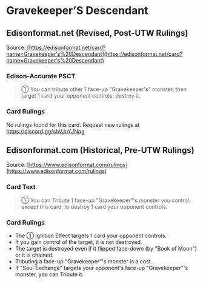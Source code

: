 # Gravekeeper’S Descendant

## Edisonformat.net (Revised, Post-UTW Rulings)

Source: [https://edisonformat.net/card?name=Gravekeeper's%20Descendant](https://edisonformat.net/card?name=Gravekeeper's%20Descendant)

### Edison-Accurate PSCT

> ① You can tribute other 1 face-up "Gravekeeper's" monster, then target 1 card your opponent controls; destroy it.

### Card Rulings

No rulings found for this card. Request new rulings at https://discord.gg/shVJnYJNpg


## Edisonformat.com (Historical, Pre-UTW Rulings)

Source: [https://www.edisonformat.com/rulings](https://www.edisonformat.com/rulings)

### Card Text

> ① You can Tribute 1 face-up "Gravekeeper"'s monster you control, except this card, to destroy 1 card your opponent controls.

### Card Rulings

*   The ① Ignition Effect targets 1 card your opponent controls.
*   If you gain control of the target, it is not destroyed.
*   The target is destroyed even if it flipped face-down (by "Book of Moon") or it is chained.
*   Tributing a face-up "Gravekeeper"'s monster is a cost.
*   If "Soul Exchange" targets your opponent's face-up "Gravekeeper"'s monster, you can Tribute it.


